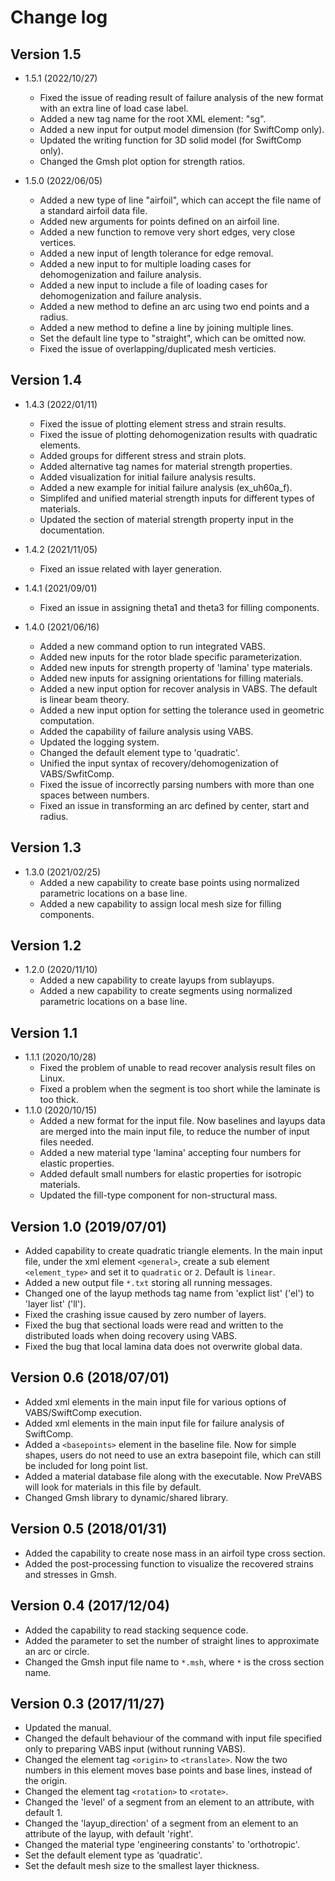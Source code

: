 # Change log

## Version 1.5

- 1.5.1 (2022/10/27)
  - Fixed the issue of reading result of failure analysis of the new format with an extra line of load case label.
  - Added a new tag name for the root XML element: "sg".
  - Added a new input for output model dimension (for SwiftComp only).
  - Updated the writing function for 3D solid model (for SwiftComp only).
  - Changed the Gmsh plot option for strength ratios.

- 1.5.0 (2022/06/05)
  - Added a new type of line "airfoil", which can accept the file name of a standard airfoil data file.
  - Added new arguments for points defined on an airfoil line.
  - Added a new function to remove very short edges, very close vertices.
  - Added a new input of length tolerance for edge removal.
  - Added a new input to for multiple loading cases for dehomogenization and failure analysis.
  - Added a new input to include a file of loading cases for dehomogenization and failure analysis.
  - Added a new method to define an arc using two end points and a radius.
  - Added a new method to define a line by joining multiple lines.
  - Set the default line type to "straight", which can be omitted now.
  - Fixed the issue of overlapping/duplicated mesh verticies.

## Version 1.4

- 1.4.3 (2022/01/11)
  - Fixed the issue of plotting element stress and strain results.
  - Fixed the issue of plotting dehomogenization results with quadratic elements.
  - Added groups for different stress and strain plots.
  - Added alternative tag names for material strength properties.
  - Added visualization for initial failure analysis results.
  - Added a new example for initial failure analysis (ex_uh60a_f).
  - Simplifed and unified material strength inputs for different types of materials.
  - Updated the section of material strength property input in the documentation.

- 1.4.2 (2021/11/05)
  - Fixed an issue related with layer generation.

- 1.4.1 (2021/09/01)
  - Fixed an issue in assigning theta1 and theta3 for filling components.

- 1.4.0 (2021/06/16)
  - Added a new command option to run integrated VABS.
  - Added new inputs for the rotor blade specific parameterization.
  - Added new inputs for strength property of 'lamina' type materials.
  - Added new inputs for assigning orientations for filling materials.
  - Added a new input option for recover analysis in VABS. The default is linear beam theory.
  - Added a new input option for setting the tolerance used in geometric computation.
  - Added the capability of failure analysis using VABS.
  - Updated the logging system.
  - Changed the default element type to 'quadratic'.
  - Unified the input syntax of recovery/dehomogenization of VABS/SwfitComp.
  - Fixed the issue of incorrectly parsing numbers with more than one spaces between numbers.
  - Fixed an issue in transforming an arc defined by center, start and radius.

## Version 1.3

- 1.3.0 (2021/02/25)
  - Added a new capability to create base points using normalized parametric locations on a base line.
  - Added a new capability to assign local mesh size for filling components.

## Version 1.2

- 1.2.0 (2020/11/10)
  - Added a new capability to create layups from sublayups.
  - Added a new capability to create segments using normalized parametric locations on a base line.

## Version 1.1

- 1.1.1 (2020/10/28)
  - Fixed the problem of unable to read recover analysis result files on Linux.
  - Fixed a problem when the segment is too short while the laminate is too thick.
- 1.1.0 (2020/10/15)
  - Added a new format for the input file. Now baselines and layups data are merged into the main input file, to reduce the number of input files needed.
  - Added a new material type 'lamina' accepting four numbers for elastic properties.
  - Added default small numbers for elastic properties for isotropic materials.
  - Updated the fill-type component for non-structural mass.

## Version 1.0 (2019/07/01)

- Added capability to create quadratic triangle elements. In the main input file, under the xml element `<general>`, create a sub element `<element_type>` and set it to `quadratic` or `2`. Default is `linear`.
- Added a new output file `*.txt` storing all running messages.
- Changed one of the layup methods tag name from 'explict list' ('el') to 'layer list' ('ll').
- Fixed the crashing issue caused by zero number of layers.
- Fixed the bug that sectional loads were read and written to the distributed loads when doing recovery using VABS.
- Fixed the bug that local lamina data does not overwrite global data.

## Version 0.6 (2018/07/01)

- Added xml elements in the main input file for various options of VABS/SwiftComp execution.
- Added xml elements in the main input file for failure analysis of SwiftComp.
- Added a `<basepoints>` element in the baseline file. Now for simple shapes, users do not need to use an extra basepoint file, which can still be included for long point list.
- Added a material database file along with the executable. Now PreVABS will look for materials in this file by default.
- Changed Gmsh library to dynamic/shared library.

## Version 0.5 (2018/01/31)

- Added the capability to create nose mass in an airfoil type cross section.
- Added the post-processing function to visualize the recovered strains and stresses in Gmsh.

## Version 0.4 (2017/12/04)

- Added the capability to read stacking sequence code.
- Added the parameter to set the number of straight lines to approximate an arc or circle.
- Changed the Gmsh input file name to `*.msh`, where `*` is the cross section name.

## Version 0.3 (2017/11/27)

- Updated the manual.
- Changed the default behaviour of the command with input file specified only to preparing VABS input (without running VABS).
- Changed the element tag `<origin>` to `<translate>`. Now the two numbers in this element moves base points and base lines, instead of the origin.
- Changed the element tag `<rotation>` to `<rotate>`.
- Changed the 'level' of a segment from an element to an attribute, with default 1.
- Changed the 'layup_direction' of a segment from an element to an attribute of the layup, with default 'right'.
- Changed the material type 'engineering constants' to 'orthotropic'.
- Set the default element type as 'quadratic'.
- Set the default mesh size to the smallest layer thickness.

